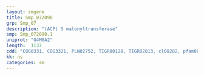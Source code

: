 ```yaml
---
layout: smgene
title: Smp_072090
grp: Smp_07
description: "(ACP) S malonyltransferase"
smp: Smp_072090.1
uniprot: "G4M0A2"
length:  1137
cdd: "COG0331, COG3321, PLN02752, TIGR00128, TIGR02813, cl08282, pfam00698, smart00827"
kk: ns
categories: sm
---
```

